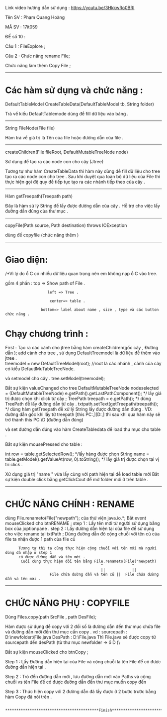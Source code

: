  Link video hướng dẫn sử dụng :
    https://youtu.be/3HkkwRo0BRI

Tên SV : Phạm Quang Hoàng 

MÃ SV : 17it059 

ĐỀ số 10 :   

Câu 1 : FileExplore ;

Câu 2 : Chức năng rename File; 

Chức năng làm thêm  Copy File ;

******************************************************************************


  #  Các hàm sử dụng và chức năng :

DefaultTableModel CreateTableData(DefaultTableModel tb, String folder)
 
  Trả về kiểu DefaultTablemode dùng để fill dữ liệu vào bảng .

******************************************************************************

String FileNode(File file) 

Hàm trả về giá trị là Tên của file hoặc đường dẫn của file  . 
******************************************************************************
createChildren(File fileRoot, DefaultMutableTreeNode node)
 
Sử dụng để tạo ra các node con cho cây (Jtree) 

Tương tự như hàm CreateTableData thì hàm này dùng đễ fill dữ liệu cho tree
 tạo ra các node con cho tree . 
Sau khi duyệt qua toàn bộ dữ liệu của File thì thực hiện gọi đệ quy để tiếp tục 
tạo ra các nhánh tiếp theo của cây . 
********************************************************************************
Hàm getTreepath(Treepath path) 

Đây là hàm sử lý String để lấy được đường dẫn của cây . 
Hỗ trợ cho việc lấy đường dẫn đúng của thư mục .
******************************************************************************
copyFile(Path source, Path destination) throws IOException

dùng để copyfile (chức năng thêm )
******************************************************************************
# Giao diện: 
/*Vì lý do ổ C có nhiều dữ liệu quan trọng nên em không nạp ổ C vào tree. 
 
gồm 4 phần :
 top => Show path of File . 
 
                       left => Tree .
                       
                        center=> table .
                        
                    bottom=> label about name , size , type và các button chức năng .

# Chạy chương trình  :

First :  Tạo ra các cành cho jtree bằng hàm createChildren(gốc cây , Đường dẫn ); 
 add cành cho tree , sử dụng DefaultTreemodel là dữ liệu đễ thêm vào jtree .  
treemodel = new DefaultTreeModel(root);
//root là các nhánh , cành của cây có kiểu DefautlMuTableTreeNode.

và setmodel cho cây . 
tree.setModel(treemodel);
 
Bắt sự kiện valueChanged cho tree 
DefaultMutableTreeNode nodeselected = (DefaultMutableTreeNode) e.getPath().getLastPathComponent();
*/ lấy giá trị được chọn khi click từ cây  ;
TreePath treepath = e.getPath();
*/ dùng TreePath đễ lấy đường dẫn từ cây . 
txtpath.setText(getTreepath(treepath));
*/ dùng hàm getTreepath đễ xử lý String lấy được đường dẫn đúng . 
VD: đường dẫn gốc khi lấy  từ treepath [this PC:,][D:\,]
    thì sau khi qua hàm này sẽ trờ thành this PC:\\D    (đường dẫn đúng)

và set đường dẫn đúng vào hàm CreateTabledata để load thư mục cho table . 


Bắt sự kiện mousePressed cho table : 

int row = table.getSelectedRow();
*/lấy hàng được chọn
String name = table.getModel().getValueAt(row, 0).toString();
 */ lấy giá trị được chọn tại vị trí click .

Xử dụng giá trị "name " vừa lấy cùng với path hiện tại đề load table mới
   Bắt sự kiện double click bằng getClickCout để mở folder mới ở trên table .

******************************************************************************

# CHỨC NĂNG CHÍNH : RENAME 

  dùng File.renameto(File("newpath"); của thử viện java.io.*;
   Bắt event mouseClicked cho btnRENAME ; 
step 1 : 
         Lấy tên mới từ người sử dụng bằng box của joptionpane .
step 2 : 
          Lấy đường dẫn hiện tại của file để sử dụng cho việc rename tại txtPath ; 
          Dùng đường dẫn đó cộng chuỗi với tên củ của file ta nhận được 1 path của file củ

          Tương tự thì ta cũng thực hiện cộng chuỗi với tên mới mà người dùng đã nhập ở step 1 
          có được đường dẫn và tên mới .
           Cuối cùng thực hiện đổi tên bằng File.renameto(File("newpath)
                                               ^             ^          
                                               ||            ||
                        File chứa đường dẫn và tên củ ||  File chứa đường dẫn và tên mới .

******************************************************************************

# CHỨC NĂNG PHỤ : COPYFILE 

Dùng Files.copy(path SrcFile , path DesFile);

Hàm được sử dụng để copy với 2 đối số là đường dẫn đến thư mục chứa file và đường dẫn mới đến
thư mục cần copy .
vd :  sourcepath : D:\newfolder:\File.java
        DesPath :  D:\File.java 
Thì File.java sẽ được copy từ sourcepath đến desPath (từ thư mục newfolder -> ổ D )\

Bắt sự kiện mouseClicked  cho btnCopy ;

Step 1 : Lấy Đường dẫn hiện tại của File và cộng chuỗi là tên File để có được đường dẫn hiện tại . 

Step 2 : Trỏ đến đường dẫn mới , lưu đường dẫn mới vào Paths và cộng chuổi vs tên File để có được 
        đường dẫn đến thư mục muốn copy đến

Step 3  : Thức hiện copy với 2 đường dẫn đã lấy được ở 2 bước trước bằng hàm Copy đã nói trên . 




             ******************************************Finish********************************

 
           
 

